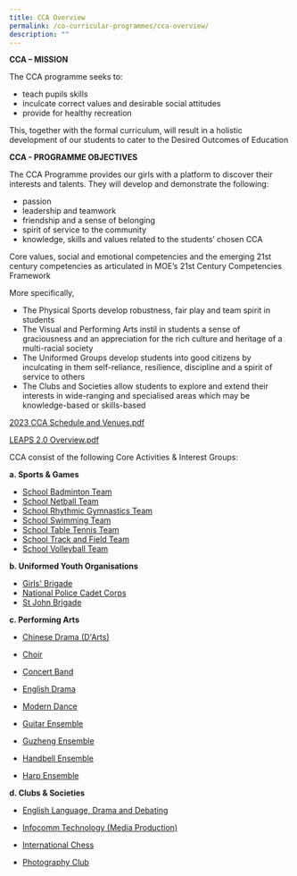 ```yaml
---
title: CCA Overview
permalink: /co-curricular-programmes/cca-overview/
description: ""
---
```

**CCA – MISSION**  
  
The CCA programme seeks to:  

*   teach pupils skills
*   inculcate correct values and desirable social attitudes
*   provide for healthy recreation

  
This, together with the formal curriculum, will result in a holistic development of our students to cater to the Desired Outcomes of Education  
  
**CCA - PROGRAMME OBJECTIVES**  
  
The CCA Programme provides our girls with a platform to discover their interests and talents. They will develop and demonstrate the following:  

*   passion
*   leadership and teamwork
*   friendship and a sense of belonging
*   spirit of service to the community
*   knowledge, skills and values related to the students’ chosen CCA

Core values, social and emotional competencies and the emerging 21st century competencies as articulated in MOE’s 21st Century Competencies Framework  
  
More specifically,  

*   The Physical Sports develop robustness, fair play and team spirit in students
*   The Visual and Performing Arts instil in students a sense of graciousness and an appreciation for the rich culture and heritage of a multi-racial society
*   The Uniformed Groups develop students into good citizens by inculcating in them self-reliance, resilience, discipline and a spirit of service to others
*   The Clubs and Societies allow students to explore and extend their interests in wide-ranging and specialised areas which may be knowledge-based or skills-based

[2023 CCA Schedule and Venues.pdf](/files/2023%20CCA%20training%20Schedule%20and%20venues_updated.pdf)

[LEAPS 2.0 Overview.pdf](/files/LEAPS%202%20Overview.pdf)

CCA consist of the following Core Activities & Interest Groups:

**a. Sports & Games**

*   [School Badminton Team](https://staging.d31lf6q9623hn3.amplifyapp.com/co-curricular-programmes/sports-and-games/school-badminton-team)
*   [School Netball Team](https://staging.d31lf6q9623hn3.amplifyapp.com/co-curricular-programmes/sports-and-games/school-netball-team)
*   [School Rhythmic Gymnastics Team](https://staging.d31lf6q9623hn3.amplifyapp.com/co-curricular-programmes/sports-and-games/school-rhythmic-gymnastics-team)
*   [School Swimming Team](https://staging.d31lf6q9623hn3.amplifyapp.com/co-curricular-programmes/sports-and-games/school-swimming-team)
*   [School Table Tennis Team](https://staging.d31lf6q9623hn3.amplifyapp.com/co-curricular-programmes/sports-and-games/school-table-tennis-team)
*   [School Track and Field Team](https://staging.d31lf6q9623hn3.amplifyapp.com/co-curricular-programmes/sports-and-games/school-track-and-field-team)
*   [School Volleyball Team](https://staging.d31lf6q9623hn3.amplifyapp.com/co-curricular-programmes/sports-and-games/school-volleyball-team)

  

**b. Uniformed Youth Organisations**

*   [Girls' Brigade](https://staging.d31lf6q9623hn3.amplifyapp.com/co-curricular-programmes/uniform-groups/girls-brigade)
*   [National Police Cadet Corps](https://staging.d31lf6q9623hn3.amplifyapp.com/co-curricular-programmes/uniform-groups/national-police-cadet-corps)
*   [St John Brigade](https://staging.d31lf6q9623hn3.amplifyapp.com/co-curricular-programmes/uniform-groups/st-john-brigade)

  

**c. Performing Arts**

*   [Chinese Drama (D'Arts)](https://staging.d31lf6q9623hn3.amplifyapp.com/co-curricular-programmes/performing-arts/chinese-drama-darts)  
    
*   [Choir](https://staging.d31lf6q9623hn3.amplifyapp.com/co-curricular-programmes/performing-arts/choir)  
    
*   [Concert Band](https://staging.d31lf6q9623hn3.amplifyapp.com/co-curricular-programmes/performing-arts/concert-band)
*   [English Drama](https://staging.d31lf6q9623hn3.amplifyapp.com/co-curricular-programmes/performing-arts/english-drama)
*   [Modern Dance](https://staging.d31lf6q9623hn3.amplifyapp.com/co-curricular-programmes/performing-arts/modern-dance)
*   [Guitar Ensemble](https://staging.d31lf6q9623hn3.amplifyapp.com/co-curricular-programmes/performing-arts/guitar-ensemble)
*   [Guzheng Ensemble](https://staging.d31lf6q9623hn3.amplifyapp.com/co-curricular-programmes/performing-arts/guzheng-ensemble)
*   [Handbell Ensemble](https://staging.d31lf6q9623hn3.amplifyapp.com/co-curricular-programmes/performing-arts/handbell-ensemble)
*   [Harp Ensemble](https://staging.d31lf6q9623hn3.amplifyapp.com/co-curricular-programmes/performing-arts/harp-ensemble)

  

**d. Clubs & Societies**

*   [English Language, Drama and Debating](https://staging.d31lf6q9623hn3.amplifyapp.com/co-curricular-programmes/clubs-and-societies/english-language-drama-and-debating)  
    
*   [Infocomm Technology (Media Production)](https://staging.d31lf6q9623hn3.amplifyapp.com/co-curricular-programmes/clubs-and-societies/infocomm-technology-media-production)
*   [International Chess](https://staging.d31lf6q9623hn3.amplifyapp.com/co-curricular-programmes/clubs-and-societies/international-chess)  
    
*   [Photography Club](https://staging.d31lf6q9623hn3.amplifyapp.com/co-curricular-programmes/clubs-and-societies/photography-club)